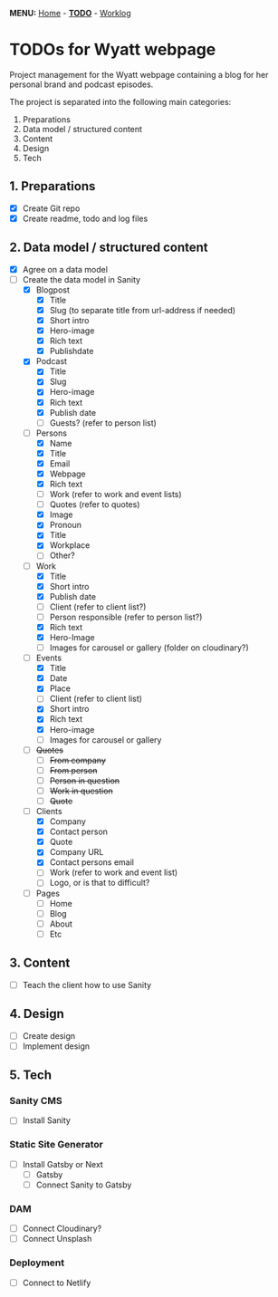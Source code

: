 **MENU:** [Home](/wyatt/index) - [**TODO**](/wyatt/todo) - [Worklog](/wyatt/log)

# TODOs for Wyatt webpage
Project management for the Wyatt webpage containing a blog for her personal brand and podcast episodes.

The project is separated into the following main categories:

1. Preparations
2. Data model / structured content
3. Content
4. Design
5. Tech

## 1. Preparations
- [x] Create Git repo
- [x] Create readme, todo and log files
 
## 2. Data model / structured content
- [x] Agree on a data model
- [ ] Create the data model in Sanity
    - [x] Blogpost
        - [x] Title
        - [x] Slug (to separate title from url-address if needed)
        - [x] Short intro
        - [x] Hero-image
        - [x] Rich text
        - [x] Publishdate
    - [x] Podcast
        - [x] Title
        - [x] Slug
        - [x] Hero-image
        - [x] Rich text
        - [x] Publish date
        - [ ] Guests? (refer to person list)
    - [ ] Persons
        - [x] Name
        - [x] Title
        - [x] Email
        - [x] Webpage 
        - [x] Rich text
        - [ ] Work (refer to work and event lists)
        - [ ] Quotes (refer to quotes)
        - [x] Image
        - [x] Pronoun
        - [x] Title
        - [x] Workplace
        - [ ] Other?
    - [ ] Work
        - [x] Title
        - [x] Short intro
        - [x] Publish date
        - [ ] Client (refer to client list?)
        - [ ] Person responsible (refer to person list?)
        - [x] Rich text
        - [x] Hero-Image
        - [ ] Images for carousel or gallery (folder on cloudinary?)
    - [ ] Events
        - [x] Title
        - [x] Date
        - [x] Place
        - [ ] Client (refer to client list)
        - [x] Short intro
        - [x] Rich text
        - [x] Hero-image
        - [ ] Images for carousel or gallery
    - [ ] ~~Quotes~~
        - [ ] ~~From company~~
        - [ ] ~~From person~~
        - [ ] ~~Person in question~~
        - [ ] ~~Work in question~~
        - [ ] ~~Quote~~
    - [ ] Clients
        - [x] Company
        - [x] Contact person
        - [x] Quote
        - [x] Company URL
        - [x] Contact persons email
        - [ ] Work (refer to work and event list)
        - [ ] Logo, or is that to difficult?
    - [ ] Pages
        - [ ] Home
        - [ ] Blog
        - [ ] About
        - [ ] Etc

## 3. Content
- [ ] Teach the client how to use Sanity

## 4. Design
- [ ] Create design
- [ ] Implement design

## 5. Tech

### Sanity CMS
- [ ] Install Sanity

### Static Site Generator
- [ ] Install Gatsby or Next
    - [ ] Gatsby
    - [ ] Connect Sanity to Gatsby

### DAM
- [ ] Connect Cloudinary?
- [ ] Connect Unsplash

### Deployment
- [ ] Connect to Netlify
